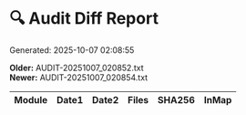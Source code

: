 # 🔍 Audit Diff Report
Generated: 2025-10-07 02:08:55

**Older:** AUDIT-20251007_020852.txt  
**Newer:** AUDIT-20251007_020854.txt

| Module | Date1 | Date2 | Files | SHA256 | InMap |
|---|---|---|---|---|---|
